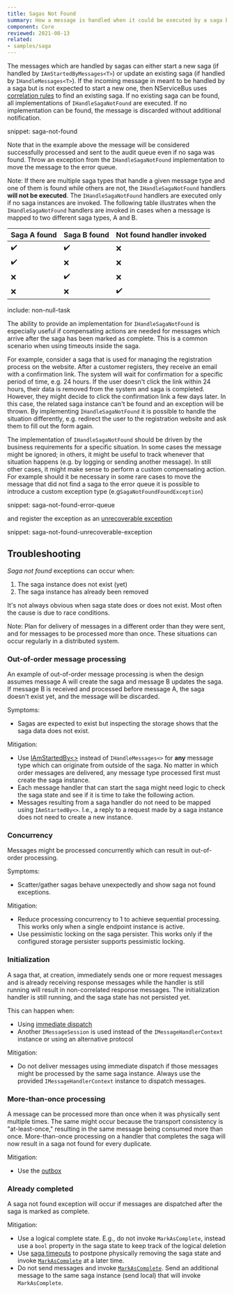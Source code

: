 ```yaml
---
title: Sagas Not Found
summary: How a message is handled when it could be executed by a saga but no saga could be found.
component: Core
reviewed: 2021-08-13
related:
- samples/saga
---
```


The messages which are handled by sagas can either start a new saga (if handled by `IAmStartedByMessages<T>`) or update an existing saga (if handled by `IHandleMessages<T>`). If the incoming message in meant to be handled by a saga but is not expected to start a new one, then NServiceBus uses [correlation rules](/nservicebus/sagas/#correlating-messages-to-a-saga) to find an existing saga. If no existing saga can be found, all implementations of `IHandleSagaNotFound` are executed. If no implementation can be found, the message is discarded without additional notification.

snippet: saga-not-found

Note that in the example above the message will be considered successfully processed and sent to the audit queue even if no saga was found. Throw an exception from the `IHandleSagaNotFound` implementation to move the message to the error queue.

Note: If there are multiple saga types that handle a given message type and one of them is found while others are not, the `IHandleSagaNotFound` handlers **will not be executed**. The `IHandleSagaNotFound` handlers are executed only if no saga instances are invoked. The following table illustrates when the `IHandleSagaNotFound` handlers are invoked in cases when a message is mapped to two different saga types, A and B.

| Saga A found | Saga B found | Not found handler invoked |
|--------|--------|---------|
| ✔️    | ✔️     | ❌     |
| ✔️    | ❌     | ❌     |
| ❌    | ✔️     | ❌     |
| ❌    | ❌     | ✔️     |

include: non-null-task

The ability to provide an implementation for `IHandleSagaNotFound` is especially useful if compensating actions are needed for messages which arrive after the saga has been marked as complete. This is a common scenario when using timeouts inside the saga.

For example, consider a saga that is used for managing the registration process on the website. After a customer registers, they receive an email with a confirmation link. The system will wait for confirmation for a specific period of time, e.g. 24 hours. If the user doesn't click the link within 24 hours, their data is removed from the system and saga is completed. However, they might decide to click the confirmation link a few days later. In this case, the related saga instance can't be found and an exception will be thrown. By implementing `IHandleSagaNotFound` it is possible to handle the situation differently, e.g. redirect the user to the registration website and ask them to fill out the form again.

The implementation of `IHandleSagaNotFound` should be driven by the business requirements for a specific situation. In some cases the message might be ignored; in others, it might be useful to track whenever that situation happens (e.g. by logging or sending another message). In still other cases, it might make sense to perform a custom compensating action. For example should it be necessary in some rare cases to move the message that did not find a saga to the error queue it is possible to introduce a custom exception type (e.g`SagaNotFoundFoundException`)

snippet: saga-not-found-error-queue

 and register the exception as an [unrecoverable exception](/nservicebus/recoverability/#unrecoverable-exceptions)

snippet: saga-not-found-unrecoverable-exception

## Troubleshooting

*Saga not found* exceptions can occur when:

1. The saga instance does not exist (yet)
2. The saga instance has already been removed

It's not always obvious when saga state does or does not exist. Most often the cause is due to race conditions.

Note: Plan for delivery of messages in a different order than they were sent, and for messages to be processed more than once. These situations can occur regularly in a distributed system.

### Out-of-order message processing

An example of out-of-order message processing is when the design assumes message A will create the saga and message B updates the saga. If message B is received and processed before message A, the saga doesn't exist yet, and the message will be discarded.

Symptoms:

- Sagas are expected to exist but inspecting the storage shows that the saga data does not exist.

Mitigation:

- Use [IAmStartedBy<>](/nservicebus/sagas/#starting-a-saga) instead of `IHandleMessages<>` for **any** message type which can originate from outside of the saga. No matter in which order messages are delivered, any message type processed first must create the saga instance.
- Each message handler that can start the saga might need logic to check the saga state and see if it is time to take the following action.
- Messages resulting from a saga handler do not need to be mapped using `IAmStartedBy<>`. I.e., a reply to a request made by a saga instance does not need to create a new instance.

### Concurrency

Messages might be processed concurrently which can result in out-of-order processing.

Symptoms:

- Scatter/gather sagas behave unexpectedly and show saga not found exceptions.

Mitigation:

- Reduce processing concurrency to 1 to achieve sequential processing. This works only when a single endpoint instance is active.
- Use pessimistic locking on the saga persister. This works only if the configured storage persister supports pessimistic locking.

### Initialization

A saga that, at creation, immediately sends one or more request messages and is already receiving response messages while the handler is still running will result in non-correlated response messages. The initialization handler is still running, and the saga state has not persisted yet.

This can happen when:

- Using [immediate dispatch](/nservicebus/messaging/send-a-message.md#dispatching-a-message-immediately)
- Another `IMessageSession` is used instead of the `IMessageHandlerContext` instance or using an alternative protocol

Mitigation:

- Do not deliver messages using immediate dispatch if those messages might be processed by the same saga instance. Always use the provided `IMessageHandlerContext` instance to dispatch messages.

### More-than-once processing

A message can be processed more than once when it was physically sent multiple times. The same might occur because the transport consistency is "at-least-once," resulting in the same message being consumed more than once. More-than-once processing on a handler that completes the saga will now result in a saga not found for every duplicate.

Mitigation:

- Use the [outbox](/nservicebus/outbox/)

### Already completed

A saga not found exception will occur if messages are dispatched after the saga is marked as complete.

Mitigation:

- Use a logical complete state. E.g., do not invoke `MarkAsComplete`, instead use a `bool` property in the saga state to keep track of the logical deletion
- Use [saga timeouts](timeouts.md) to postpone physically removing the saga state and invoke [`MarkAsComplete`](/nservicebus/sagas/#ending-a-saga) at a later time.
- Do not send messages and invoke [`MarkAsComplete`](/nservicebus/sagas/#ending-a-saga). Send an additional message to the same saga instance (send local) that will invoke `MarkAsComplete`.
